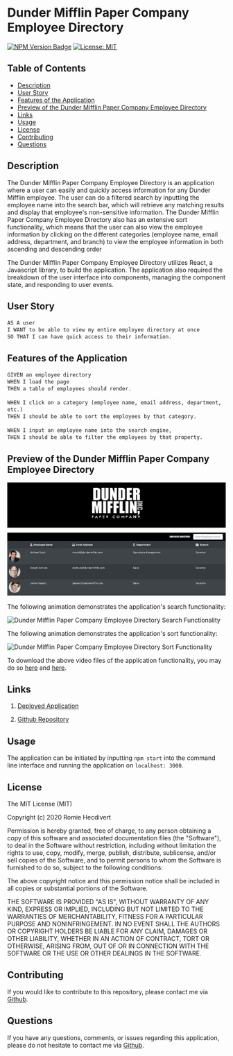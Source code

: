 # Dunder Mifflin Paper Company Employee Directory

[![NPM Version Badge](https://badge.fury.io/js/%40angular%2Fcore.svg)](https://badge.fury.io/js/%40angular%2Fcore) [![License: MIT](https://img.shields.io/badge/License-MIT-yellow.svg)](https://opensource.org/licenses/MIT)

## Table of Contents

- [Description](#description)
- [User Story](#user-story)
- [Features of the Application](#features-of-the-application)
- [Preview of the Dunder Mifflin Paper Company Employee Directory](#preview-of-the-dunder-mifflin-paper-company-employee-directory)
- [Links](#links)
- [Usage](#usage)
- [License](#license)
- [Contributing](#contributing)
- [Questions](#questions)

## Description

The Dunder Mifflin Paper Company Employee Directory is an application where a user can easily and quickly access information for any Dunder Mifflin employee. The user can do a filtered search by inputting the employee name into the search bar, which will retrieve any matching results and display that employee's non-sensitive information. The Dunder Mifflin Paper Company Employee Directory also has an extensive sort functionality, which means that the user can also view the employee information by clicking on the different categories (employee name, email address, department, and branch) to view the employee information in both ascending and descending order

The Dunder Mifflin Paper Company Employee Directory utilizes React, a Javascript library, to build the application. The application also required the breakdown of the user interface into components, managing the component state, and responding to user events.

## User Story

```
AS A user
I WANT to be able to view my entire employee directory at once
SO THAT I can have quick access to their information.
```

## Features of the Application

```
GIVEN an employee directory
WHEN I load the page
THEN a table of employees should render.

WHEN I click on a category (employee name, email address, department, etc.)
THEN I should be able to sort the employees by that category.

WHEN I input an employee name into the search engine,
THEN I should be able to filter the employees by that property.
```

## Preview of the Dunder Mifflin Paper Company Employee Directory

![Dunder Mifflin Paper Company Employee Directory Homepage](assets/images/employeeDirectoryHomepage.png)

The following animation demonstrates the application's search functionality:

![Dunder Mifflin Paper Company Employee Directory Search Functionality](https://github.com/rh9891/DunderMifflinPaperCompanyEmployeeDirectory/blob/master/assets/videos/employeeDirectorySearchFunctionality.gif)

The following animation demonstrates the application's sort functionality:

![Dunder Mifflin Paper Company Employee Directory Sort Functionality](https://github.com/rh9891/DunderMifflinPaperCompanyEmployeeDirectory/blob/master/assets/videos/employeeDirectorySortFunctionality.gif)

To download the above video files of the application functionality, you may do so [here](https://github.com/rh9891/DunderMifflinPaperCompanyEmployeeDirectory/blob/master/assets/videos/employeeDirectorySearchFunctionality.mp4) and [here](https://github.com/rh9891/DunderMifflinPaperCompanyEmployeeDirectory/blob/master/assets/videos/employeeDirectorySortFunctionality.mp4).

## Links

1. [Deployed Application](https://dunder-mifflin-directory.herokuapp.com/)

2. [Github Repository](https://github.com/rh9891/DunderMifflinPaperCompanyEmployeeDirectory)

## Usage

The application can be initiated by inputting `npm start` into the command line interface and running the application on `localhost: 3000`.

## License

The MIT License (MIT)

Copyright (c) 2020 Romie Hecdivert

Permission is hereby granted, free of charge, to any person obtaining a copy of this software and associated documentation files (the "Software"), to deal in the Software without restriction, including without limitation the rights to use, copy, modify, merge, publish, distribute, sublicense, and/or sell copies of the Software, and to permit persons to whom the Software is furnished to do so, subject to the following conditions:

The above copyright notice and this permission notice shall be included in all copies or substantial portions of the Software.

THE SOFTWARE IS PROVIDED "AS IS", WITHOUT WARRANTY OF ANY KIND, EXPRESS OR IMPLIED, INCLUDING BUT NOT LIMITED TO THE WARRANTIES OF MERCHANTABILITY, FITNESS FOR A PARTICULAR PURPOSE AND NONINFRINGEMENT. IN NO EVENT SHALL THE AUTHORS OR COPYRIGHT HOLDERS BE LIABLE FOR ANY CLAIM, DAMAGES OR OTHER LIABILITY, WHETHER IN AN ACTION OF CONTRACT, TORT OR OTHERWISE, ARISING FROM, OUT OF OR IN CONNECTION WITH THE SOFTWARE OR THE USE OR OTHER DEALINGS IN THE SOFTWARE.

## Contributing

If you would like to contribute to this repository, please contact me via [Github](https://github.com/rh9891).

## Questions

If you have any questions, comments, or issues regarding this application, please do not hesitate to contact me via [Github](https://github.com/rh9891).
